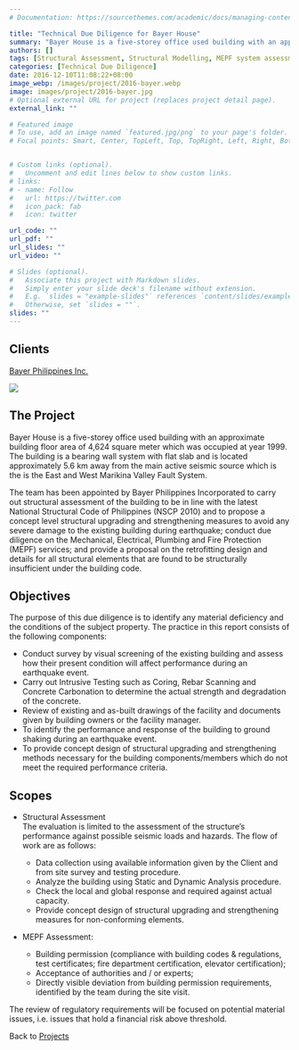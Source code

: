 ```yaml
---
# Documentation: https://sourcethemes.com/academic/docs/managing-content/

title: "Technical Due Diligence for Bayer House"
summary: "Bayer House is a five-storey office used building with an approximate building floor area of 4,624 square meter which was occupied at year 1999. The building is a bearing wall system with flat slab and is located approximately 5.6 km away from the main active seismic source which is the is the East and West Marikina Valley Fault System."
authors: []
tags: [Structural Assessment, Structural Modelling, MEPF system assessment, Cost Analysis]
categories: [Technical Due Diligence]
date: 2016-12-10T11:08:22+08:00
image_webp: /images/project/2016-bayer.webp
image: images/project/2016-bayer.jpg
# Optional external URL for project (replaces project detail page).
external_link: ""

# Featured image
# To use, add an image named `featured.jpg/png` to your page's folder.
# Focal points: Smart, Center, TopLeft, Top, TopRight, Left, Right, BottomLeft, Bottom, BottomRight.


# Custom links (optional).
#   Uncomment and edit lines below to show custom links.
# links:
# - name: Follow
#   url: https://twitter.com
#   icon_pack: fab
#   icon: twitter

url_code: ""
url_pdf: ""
url_slides: ""
url_video: ""

# Slides (optional).
#   Associate this project with Markdown slides.
#   Simply enter your slide deck's filename without extension.
#   E.g. `slides = "example-slides"` references `content/slides/example-slides.md`.
#   Otherwise, set `slides = ""`.
slides: ""
---
```


## Clients
[Bayer Philippines Inc.](https://www.bayer.com/)

![](/img/client-logo/bayer.png)

## The Project
Bayer House is a five-storey office used building with an approximate building floor area of 4,624 square meter which was occupied at year 1999. The building is a bearing wall system with flat slab and is located approximately 5.6 km away from the main active seismic source which is the is the East and West Marikina Valley Fault System.

The team has been appointed by Bayer Philippines Incorporated to carry out structural assessment of the building to be in line with the latest National Structural Code of Philippines (NSCP 2010) and to propose a concept level structural upgrading and strengthening measures to avoid any severe damage to the existing building during earthquake; conduct due diligence on the Mechanical, Electrical, Plumbing and Fire Protection (MEPF) services; and provide a proposal on the retrofitting design and details for all structural elements that are found to be structurally insufficient under the building code.

## Objectives
The purpose of this due diligence is to identify any material deficiency and the conditions of the subject property. The practice in this report consists of the following components:

* Conduct survey by visual screening of the existing building and assess how their present condition will affect performance during an earthquake event.
* Carry out Intrusive Testing such as Coring, Rebar Scanning and Concrete Carbonation to determine the actual strength and degradation of the concrete.
* Review of existing and as-built drawings of the facility and documents given by building owners or the facility manager.
* To identify the performance and response of the building to ground shaking during an earthquake event.
* To provide concept design of structural upgrading and strengthening methods necessary for the building components/members which do not meet the required performance criteria.

## Scopes
* Structural Assessment\
The evaluation is limited to the assessment of the structure’s performance against possible seismic loads and hazards. The flow of work are as follows:

  *	Data collection using available information given by the Client and from site survey and testing procedure.
  *	Analyze the building using Static and Dynamic Analysis procedure.
  *	Check the local and global response and required against actual capacity.
  *	Provide concept design of structural upgrading and strengthening measures for non-conforming elements.
* MEPF Assessment:
  *	Building permission (compliance with building codes & regulations, test certificates; fire department certification, elevator certification);
  *	Acceptance of authorities and / or experts;
  *	Directly visible deviation from building permission requirements, identified by the team during the site visit.

The review of regulatory requirements will be focused on potential material issues, i.e. issues that hold a financial risk above threshold.

Back to [Projects](/project)


<!--


## Responsibilities

## Lesson Learned

## Authorship -->
